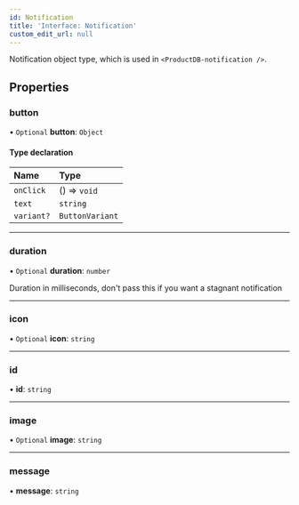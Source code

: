 ```yaml
---
id: Notification
title: 'Interface: Notification'
custom_edit_url: null
---
```


Notification object type, which is used in `<ProductDB-notification />`.

## Properties

### button

• `Optional` **button**: `Object`

#### Type declaration

| Name | Type |
| :------ | :------ |
| `onClick` | () => `void` |
| `text` | `string` |
| `variant?` | `ButtonVariant` |

___

### duration

• `Optional` **duration**: `number`

Duration in milliseconds, don't pass this if you want a stagnant notification

___

### icon

• `Optional` **icon**: `string`

___

### id

• **id**: `string`

___

### image

• `Optional` **image**: `string`

___

### message

• **message**: `string`


<head>
	<title>UI Kit Interface: Notification</title>
</head>

